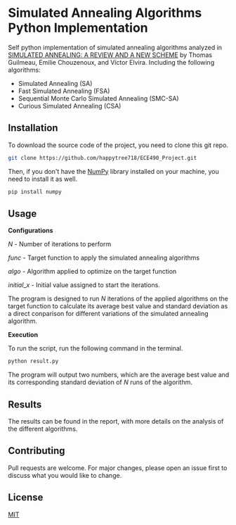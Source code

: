 # Simulated Annealing Algorithms Python Implementation

Self python implementation of simulated annealing algorithms analyzed in [SIMULATED ANNEALING: A REVIEW AND A NEW SCHEME](https://ieeexplore.ieee.org/document/9513782) by Thomas Guilmeau, Emilie Chouzenoux, and Víctor Elvira. Including the following algorithms:

* Simulated Annealing (SA)
* Fast Simulated Annealing (FSA)
* Sequential Monte Carlo Simulated Annealing (SMC-SA)
* Curious Simulated Annealing (CSA)

## Installation

To download the source code of the project, you need to clone this git repo.

```bash
git clone https://github.com/happytree718/ECE490_Project.git
```

Then, if you don't have the [NumPy](https://numpy.org/doc/stable/index.html) library installed on your machine, you need to install it as well.

```bash
pip install numpy
```

## Usage


**Configurations**

$N$ - Number of iterations to perform

$func$ - Target function to apply the simulated annealing algorithms

$algo$ - Algorithm applied to optimize on the target function

$initial \_ x$ - Initial value assigned to start the iterations.

The program is designed to run $N$ iterations of the applied algorithms on the target function to calculate its average best value and standard deviation as a direct conparison for different variations of the simulated annealing algorithm.

**Execution**

To run the script, run the following command in the terminal.

```bash
python result.py
```

The program will output two numbers, which are the average best value and its corresponding standard deviation of $N$ runs of the algorithm.

## Results

The results can be found in the report, with more details on the analysis of the different algorithms.

## Contributing

Pull requests are welcome. For major changes, please open an issue first
to discuss what you would like to change.

## License

[MIT](https://choosealicense.com/licenses/mit/)
